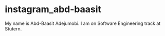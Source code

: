 # instagram_abd-baasit

My name is Abd-Baasit Adejumobi. I am on Software Engineering track at Stutern. 

